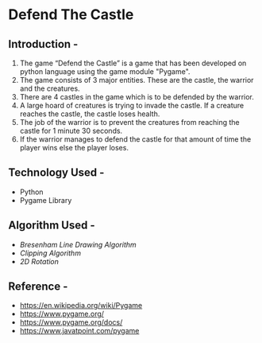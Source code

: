 # Defend The Castle

## Introduction - 

1. The game “Defend the Castle” is a game that has been developed on python language using the game module "Pygame".
2. The game consists of 3 major entities. These are the castle, the warrior and the creatures.
3. There are 4 castles in the game which is to be defended by the warrior.
4. A large hoard of creatures is trying to invade the castle. If a creature reaches the castle, the castle loses health.
5. The job of the warrior is to prevent the creatures from reaching the castle for 1 minute 30 seconds.
6. If the warrior manages to defend the castle for that amount of time the player wins else the player loses.

## Technology Used - 

- Python
- Pygame Library

## Algorithm Used - 

- *Bresenham Line Drawing Algorithm*
- *Clipping Algorithm*
- *2D Rotation*

## Reference - 

- https://en.wikipedia.org/wiki/Pygame
- https://www.pygame.org/
- https://www.pygame.org/docs/
- https://www.javatpoint.com/pygame
